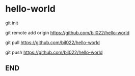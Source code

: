 # hello-world

git init

git remote add origin https://github.com/bil022/hello-world

git pull https://github.com/bil022/hello-world

git push https://github.com/bil022/hello-world

## __END__
